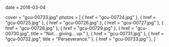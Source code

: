 
date = 2016-03-04


cover = "gcu-00733.jpg"
photos = [
{ href = "gcu-00724.jpg" },
{ href = "gcu-00725.jpg" },
{ href = "gcu-00726.jpg" },
{ href = "gcu-00727.jpg" },
{ href = "gcu-00728.jpg" },
{ href = "gcu-00729.jpg" },
{ href = "gcu-00730.jpg", title = "Not... giving... up." },
{ href = "gcu-00731.jpg" },
{ href = "gcu-00732.jpg", title = "Perseverance." },
{ href = "gcu-00733.jpg" },
]
